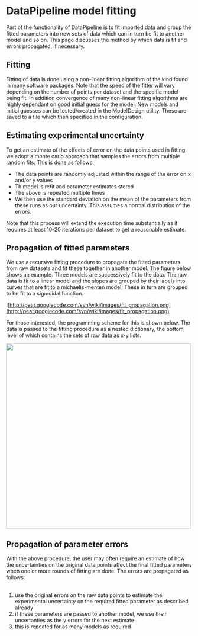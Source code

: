 # DataPipeline model fitting #

Part of the functionality of DataPipeline is to fit imported data and group the fitted parameters into new sets of data which can in turn be fit to another model and so on. This page discusses the method by which data is fit and errors propagated, if necessary.

## Fitting ##

Fitting of data is done using a non-linear fitting algorithm of the kind found in many software packages. Note that the speed of the fitter will vary depending on the number of points per dataset and the specific model being fit. In addition convergence of many non-linear fitting algorithms are highly dependant on good initial guess for the model. New models and initial guesses can be tested/created in the ModelDesign utility. These are saved to a file which then specified in the configuration.

## Estimating experimental uncertainty ##

To get an estimate of the effects of error on the data points used in fitting, we adopt a monte carlo approach that samples the errors from multiple random fits. This is done as follows:
  * The data points are randomly adjusted within the range of the error on x and/or y values
  * Th model is refit and parameter estimates stored
  * The above is repeated multiple times
  * We then use the standard deviation on the mean of the parameters from these runs as our uncertainty. This assumes a normal distribution of the errors.

Note that this process will extend the execution time substantially as it requires at least 10-20 iterations per dataset to get a reasonable estimate.

## Propagation of fitted parameters ##

We use a recursive fitting procedure to propagate the fitted parameters from raw datasets and fit these together in another model. The figure below shows an example. Three models are successively fit to the data. The raw data is fit to a linear model and the slopes are grouped by their labels into curves that are fit to a michaelis-menten model. These in turn are grouped to be fit to a sigmoidal function.

![http://peat.googlecode.com/svn/wiki/images/fit_propagation.png](http://peat.googlecode.com/svn/wiki/images/fit_propagation.png)

For those interested, the programming scheme for this is shown below. The data is passed to the fitting procedure as a nested dictionary, the bottom level of which contains the sets of raw data as x-y lists.

<img src='http://peat.googlecode.com/svn/wiki/images/Recursive_fitting.png' width='500'>

<h2>Propagation of parameter errors</h2>

With the above procedure, the user may often require an estimate of how the uncertainties on the original data points affect the final fitted parameters when one or more rounds of fitting are done. The errors are propagated as follows:<br>
<br>
<ol><li>use the original errors on the raw data points to estimate the experimental uncertainty on the required fitted parameter as described already<br>
</li><li>if these parameters are passed to another model, we use their uncertanties as the y errors for the next estimate<br>
</li><li>this is repeated for as many models as required</li></ol>
